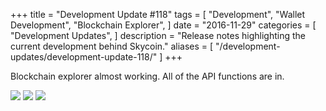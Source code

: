 +++
title = "Development Update #118"
tags = [
    "Development",
    "Wallet Development",
    "Blockchain Explorer",
]
date = "2016-11-29"
categories = [
    "Development Updates",
]
description = "Release notes highlighting the current development behind Skycoin."
aliases = [
	"/development-updates/development-update-118/"
]
+++

Blockchain explorer almost working. All of the API functions are in.

![](http://i.imgur.com/4i5x5hv.png)
![](http://i.imgur.com/qYWsPLT.png)
![](http://i.imgur.com/IOxjBEz.png)

